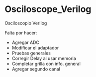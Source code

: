 # Osciloscope_Verilog
Osciloscopio Verilog  

Falta por hacer:  

* Agregar ADC
* Modificar el adaptador
* Pruebas generales
* Corregir Delay al usar memoria
* Completar grilla con info. general
* Agregar segundo canal
